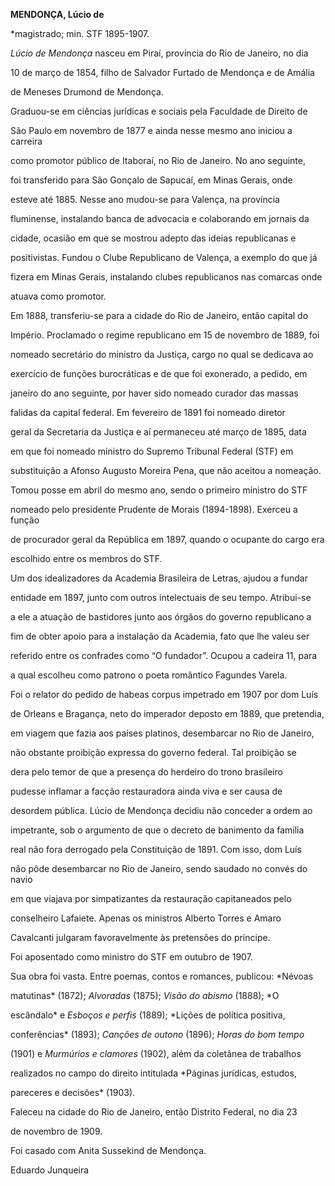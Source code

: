 **MENDONÇA, Lúcio de**



\*magistrado; min. STF 1895-1907.



*Lúcio de Mendonça* nasceu em Piraí, província do Rio de Janeiro, no dia

10 de março de 1854, filho de Salvador Furtado de Mendonça e de Amália

de Meneses Drumond de Mendonça.



Graduou-se em ciências jurídicas e sociais pela Faculdade de Direito de

São Paulo em novembro de 1877 e ainda nesse mesmo ano iniciou a carreira

como promotor público de Itaboraí, no Rio de Janeiro. No ano seguinte,

foi transferido para São Gonçalo de Sapucaí, em Minas Gerais, onde

esteve até 1885. Nesse ano mudou-se para Valença, na província

fluminense, instalando banca de advocacia e colaborando em jornais da

cidade, ocasião em que se mostrou adepto das ideias republicanas e

positivistas. Fundou o Clube Republicano de Valença, a exemplo do que já

fizera em Minas Gerais, instalando clubes republicanos nas comarcas onde

atuava como promotor.



Em 1888, transferiu-se para a cidade do Rio de Janeiro, então capital do

Império. Proclamado o regime republicano em 15 de novembro de 1889, foi

nomeado secretário do ministro da Justiça, cargo no qual se dedicava ao

exercício de funções burocráticas e de que foi exonerado, a pedido, em

janeiro do ano seguinte, por haver sido nomeado curador das massas

falidas da capital federal. Em fevereiro de 1891 foi nomeado diretor

geral da Secretaria da Justiça e aí permaneceu até março de 1895, data

em que foi nomeado ministro do Supremo Tribunal Federal (STF) em

substituição a Afonso Augusto Moreira Pena, que não aceitou a nomeação.

Tomou posse em abril do mesmo ano, sendo o primeiro ministro do STF

nomeado pelo presidente Prudente de Morais (1894-1898). Exerceu a função

de procurador geral da República em 1897, quando o ocupante do cargo era

escolhido entre os membros do STF.



Um dos idealizadores da Academia Brasileira de Letras, ajudou a fundar

entidade em 1897, junto com outros intelectuais de seu tempo. Atribui-se

a ele a atuação de bastidores junto aos órgãos do governo republicano a

fim de obter apoio para a instalação da Academia, fato que lhe valeu ser

referido entre os confrades como “O fundador”. Ocupou a cadeira 11, para

a qual escolheu como patrono o poeta romântico Fagundes Varela.



Foi o relator do pedido de habeas corpus impetrado em 1907 por dom Luís

de Orleans e Bragança, neto do imperador deposto em 1889, que pretendia,

em viagem que fazia aos países platinos, desembarcar no Rio de Janeiro,

não obstante proibição expressa do governo federal. Tal proibição se

dera pelo temor de que a presença do herdeiro do trono brasileiro

pudesse inflamar a facção restauradora ainda viva e ser causa de

desordem pública. Lúcio de Mendonça decidiu não conceder a ordem ao

impetrante, sob o argumento de que o decreto de banimento da família

real não fora derrogado pela Constituição de 1891. Com isso, dom Luís

não pôde desembarcar no Rio de Janeiro, sendo saudado no convés do navio

em que viajava por simpatizantes da restauração capitaneados pelo

conselheiro Lafaiete. Apenas os ministros Alberto Torres e Amaro

Cavalcanti julgaram favoravelmente às pretensões do príncipe.



Foi aposentado como ministro do STF em outubro de 1907.



Sua obra foi vasta. Entre poemas, contos e romances, publicou: *Névoas

matutinas* (1872); *Alvoradas* (1875); *Visão do abismo* (1888); *O

escândalo* e *Esboços e perfis* (1889); *Lições de política positiva,

conferências* (1893); *Canções de outono* (1896); *Horas do bom tempo*

(1901) e *Murmúrios e clamores* (1902), além da coletânea de trabalhos

realizados no campo do direito intitulada *Páginas jurídicas, estudos,

pareceres e decisões* (1903).



Faleceu na cidade do Rio de Janeiro, então Distrito Federal, no dia 23

de novembro de 1909.



Foi casado com Anita Sussekind de Mendonça.



Eduardo Junqueira



